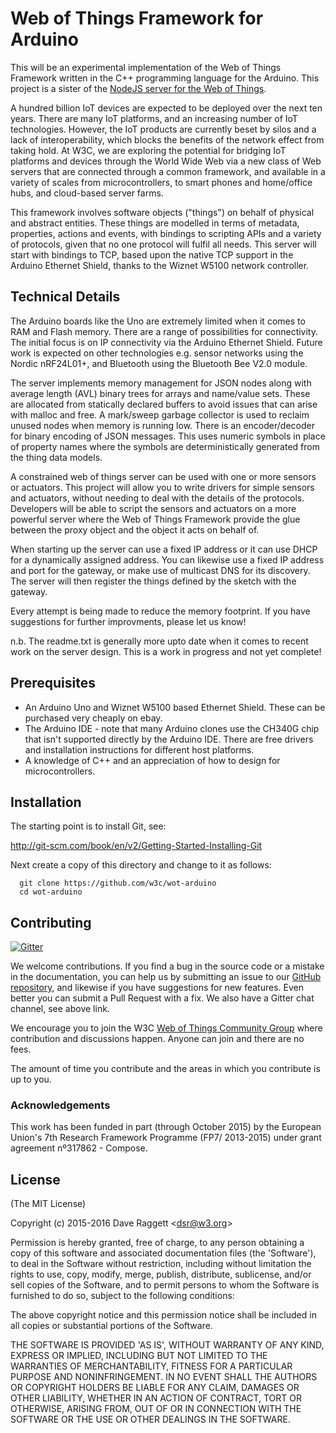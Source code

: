 # Web of Things Framework for Arduino

This will be an experimental implementation of the Web of Things Framework written in the C++ programming language for the Arduino. This project is a sister of the [NodeJS server for the Web of Things](https://github.com/w3c/web-of-things-framework).

A hundred billion IoT devices are expected to be deployed over the next ten years. There are many IoT platforms, and an increasing number of IoT technologies. However, the IoT products are currently beset by silos and a lack of interoperability, which blocks the benefits of the network effect from taking hold.  At W3C, we are exploring the potential for bridging IoT platforms and devices through the World Wide Web via a new class of Web servers that are connected through a common framework, and available in a variety of scales from microcontrollers, to smart phones and home/office hubs, and cloud-based server farms.

This framework involves software objects ("things") on behalf of physical and abstract entities. These things are modelled in terms of metadata, properties, actions and events, with bindings to scripting APIs and a variety of protocols, given that no one protocol will fulfil all needs. This server will start with bindings to TCP, based upon the native TCP support in the Arduino Ethernet Shield, thanks to the Wiznet W5100 network controller.

## Technical Details

The Arduino boards like the Uno are extremely limited when it comes to RAM and Flash memory. There are a range of possibilities for connectivity. The initial focus is on IP connectivity via the Arduino Ethernet Shield. Future work is expected on other technologies e.g. sensor networks using the Nordic nRF24L01+, and Bluetooth using the Bluetooth Bee V2.0 module.

The server implements memory management for JSON nodes along with average length (AVL) binary trees for arrays and name/value sets. These are allocated from statically declared buffers to avoid issues that can arise with malloc and free.  A mark/sweep garbage collector is used to reclaim unused nodes when memory is running low. There is an encoder/decoder for binary encoding of JSON messages. This uses numeric symbols in place of property names where the symbols are deterministically generated from the thing data models.

A constrained web of things server can be used with one or more sensors or actuators. This project will allow you to write drivers for simple sensors and actuators, without needing to deal with the details of the protocols. Developers will be able to script the sensors and actuators on a more powerful server where the Web of Things Framework provide the glue between the proxy object and the object it acts on behalf of.

When starting up the server can use a fixed IP address or it can use DHCP for a dynamically assigned address. You can likewise use a fixed IP address and port for the gateway, or make use of multicast DNS for its discovery. The server will then register the things defined by the sketch with the gateway.

Every attempt is being made to reduce the memory footprint. If you have suggestions for further improvments, please let us know!

n.b. The readme.txt is generally more upto date when it comes to recent work on the server design. This is a work in progress and not yet complete!

## Prerequisites

* An Arduino Uno and Wiznet W5100 based Ethernet Shield. These can be purchased very cheaply on ebay.
* The Arduino IDE - note that many Arduino clones use the CH340G chip that isn't supported directly by the Arduino IDE. There are free drivers and installation instructions for different host platforms.
* A knowledge of C++ and an appreciation of how to design for microcontrollers.
  
## Installation

The starting point is to install Git, see:

  http://git-scm.com/book/en/v2/Getting-Started-Installing-Git

Next create a copy of this directory and change to it as follows:

```
  git clone https://github.com/w3c/wot-arduino
  cd wot-arduino
```

## Contributing

[![Gitter](https://badges.gitter.im/Join%20Chat.svg)](https://gitter.im/w3c/web-of-things-framework?utm_source=badge&utm_medium=badge&utm_campaign=pr-badge)

We welcome contributions. If you find a bug in the source code or a mistake in the documentation, you can help us by submitting an issue to our [GitHub repository](https://github.com/w3c/arduino-wot), and likewise if you have suggestions for new features. Even better you can submit a Pull Request with a fix. We also have a Gitter chat channel, see above link.

We encourage you to join the W3C [Web of Things Community Group](https://www.w3.org/community/wot/) where contribution and discussions happen. Anyone can join and there are no fees.

The amount of time you contribute and the areas in which you contribute is up to you. 

### Acknowledgements

This work has been funded in part (through October 2015) by the European Union's 7th Research Framework Programme (FP7/ 2013-2015) under grant agreement nº317862 - Compose.

## License

(The MIT License)

Copyright (c) 2015-2016 Dave Raggett &lt;dsr@w3.org&gt;

Permission is hereby granted, free of charge, to any person obtaining a copy of this software and associated documentation files (the 'Software'), to deal in the Software without restriction, including without limitation the rights to use, copy, modify, merge, publish, distribute, sublicense, and/or sell copies of the Software, and to permit persons to whom the Software is furnished to do so, subject to the following conditions:

The above copyright notice and this permission notice shall be included in all copies or substantial portions of the Software.

THE SOFTWARE IS PROVIDED 'AS IS', WITHOUT WARRANTY OF ANY KIND, EXPRESS OR IMPLIED, INCLUDING BUT NOT LIMITED TO THE WARRANTIES OF MERCHANTABILITY, FITNESS FOR A PARTICULAR PURPOSE AND NONINFRINGEMENT. IN NO EVENT SHALL THE AUTHORS OR COPYRIGHT HOLDERS BE LIABLE FOR ANY CLAIM, DAMAGES OR OTHER LIABILITY, WHETHER IN AN ACTION OF CONTRACT, TORT OR OTHERWISE, ARISING FROM, OUT OF OR IN CONNECTION WITH THE SOFTWARE OR THE USE OR OTHER DEALINGS IN THE SOFTWARE.
